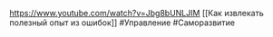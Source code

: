 https://www.youtube.com/watch?v=Jbg8bUNLJIM
[[Как извлекать полезный опыт из ошибок]]
#Управление #Саморазвитие 